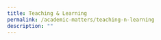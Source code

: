 ```yaml
---
title: Teaching & Learning
permalink: /academic-matters/teaching-n-learning
description: ""
---
```

